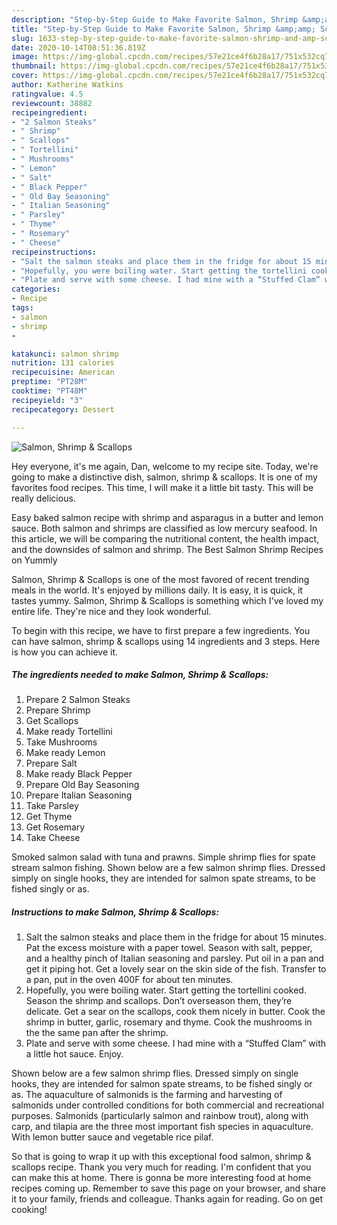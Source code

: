 ```yaml
---
description: "Step-by-Step Guide to Make Favorite Salmon, Shrimp &amp;amp; Scallops"
title: "Step-by-Step Guide to Make Favorite Salmon, Shrimp &amp;amp; Scallops"
slug: 1633-step-by-step-guide-to-make-favorite-salmon-shrimp-and-amp-scallops
date: 2020-10-14T08:51:36.819Z
image: https://img-global.cpcdn.com/recipes/57e21ce4f6b28a17/751x532cq70/salmon-shrimp-scallops-recipe-main-photo.jpg
thumbnail: https://img-global.cpcdn.com/recipes/57e21ce4f6b28a17/751x532cq70/salmon-shrimp-scallops-recipe-main-photo.jpg
cover: https://img-global.cpcdn.com/recipes/57e21ce4f6b28a17/751x532cq70/salmon-shrimp-scallops-recipe-main-photo.jpg
author: Katherine Watkins
ratingvalue: 4.5
reviewcount: 38882
recipeingredient:
- "2 Salmon Steaks"
- " Shrimp"
- " Scallops"
- " Tortellini"
- " Mushrooms"
- " Lemon"
- " Salt"
- " Black Pepper"
- " Old Bay Seasoning"
- " Italian Seasoning"
- " Parsley"
- " Thyme"
- " Rosemary"
- " Cheese"
recipeinstructions:
- "Salt the salmon steaks and place them in the fridge for about 15 minutes. Pat the excess moisture with a paper towel. Season with salt, pepper, and a healthy pinch of Italian seasoning and parsley. Put oil in a pan and get it piping hot. Get a lovely sear on the skin side of the fish. Transfer to a pan, put in the oven 400F for about ten minutes."
- "Hopefully, you were boiling water. Start getting the tortellini cooked. Season the shrimp and scallops. Don’t overseason them, they’re delicate. Get a sear on the scallops, cook them nicely in butter. Cook the shrimp in butter, garlic, rosemary and thyme. Cook the mushrooms in the the same pan after the shrimp."
- "Plate and serve with some cheese. I had mine with a “Stuffed Clam” with a little hot sauce. Enjoy."
categories:
- Recipe
tags:
- salmon
- shrimp
- 

katakunci: salmon shrimp  
nutrition: 131 calories
recipecuisine: American
preptime: "PT28M"
cooktime: "PT48M"
recipeyield: "3"
recipecategory: Dessert

---
```



![Salmon, Shrimp &amp; Scallops](https://img-global.cpcdn.com/recipes/57e21ce4f6b28a17/751x532cq70/salmon-shrimp-scallops-recipe-main-photo.jpg)

Hey everyone, it's me again, Dan, welcome to my recipe site. Today, we're going to make a distinctive dish, salmon, shrimp &amp; scallops. It is one of my favorites food recipes. This time, I will make it a little bit tasty. This will be really delicious.

Easy baked salmon recipe with shrimp and asparagus in a butter and lemon sauce. Both salmon and shrimps are classified as low mercury seafood. In this article, we will be comparing the nutritional content, the health impact, and the downsides of salmon and shrimp. The Best Salmon Shrimp Recipes on Yummly

Salmon, Shrimp &amp; Scallops is one of the most favored of recent trending meals in the world. It's enjoyed by millions daily. It is easy, it is quick, it tastes yummy. Salmon, Shrimp &amp; Scallops is something which I've loved my entire life. They're nice and they look wonderful.


To begin with this recipe, we have to first prepare a few ingredients. You can have salmon, shrimp &amp; scallops using 14 ingredients and 3 steps. Here is how you can achieve it.

<!--inarticleads1-->

##### The ingredients needed to make Salmon, Shrimp &amp; Scallops:

1. Prepare 2 Salmon Steaks
1. Prepare  Shrimp
1. Get  Scallops
1. Make ready  Tortellini
1. Take  Mushrooms
1. Make ready  Lemon
1. Prepare  Salt
1. Make ready  Black Pepper
1. Prepare  Old Bay Seasoning
1. Prepare  Italian Seasoning
1. Take  Parsley
1. Get  Thyme
1. Get  Rosemary
1. Take  Cheese


Smoked salmon salad with tuna and prawns. Simple shrimp flies for spate stream salmon fishing. Shown below are a few salmon shrimp flies. Dressed simply on single hooks, they are intended for salmon spate streams, to be fished singly or as. 

<!--inarticleads2-->

##### Instructions to make Salmon, Shrimp &amp; Scallops:

1. Salt the salmon steaks and place them in the fridge for about 15 minutes. Pat the excess moisture with a paper towel. Season with salt, pepper, and a healthy pinch of Italian seasoning and parsley. Put oil in a pan and get it piping hot. Get a lovely sear on the skin side of the fish. Transfer to a pan, put in the oven 400F for about ten minutes.
1. Hopefully, you were boiling water. Start getting the tortellini cooked. Season the shrimp and scallops. Don’t overseason them, they’re delicate. Get a sear on the scallops, cook them nicely in butter. Cook the shrimp in butter, garlic, rosemary and thyme. Cook the mushrooms in the the same pan after the shrimp.
1. Plate and serve with some cheese. I had mine with a “Stuffed Clam” with a little hot sauce. Enjoy.


Shown below are a few salmon shrimp flies. Dressed simply on single hooks, they are intended for salmon spate streams, to be fished singly or as. The aquaculture of salmonids is the farming and harvesting of salmonids under controlled conditions for both commercial and recreational purposes. Salmonids (particularly salmon and rainbow trout), along with carp, and tilapia are the three most important fish species in aquaculture. With lemon butter sauce and vegetable rice pilaf. 

So that is going to wrap it up with this exceptional food salmon, shrimp &amp; scallops recipe. Thank you very much for reading. I'm confident that you can make this at home. There is gonna be more interesting food at home recipes coming up. Remember to save this page on your browser, and share it to your family, friends and colleague. Thanks again for reading. Go on get cooking!
